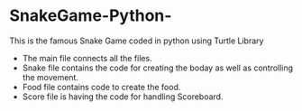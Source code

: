 # SnakeGame-Python-
This is the famous Snake Game coded in python using Turtle Library

* The main file connects all the files.
* Snake file contains the code for creating the boday as well as controlling the movement.
* Food file contains code to create the food.
* Score file is having the code for handling Scoreboard.
